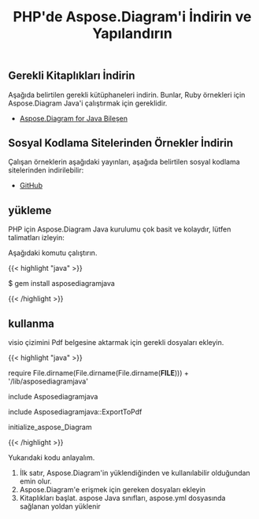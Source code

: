 ﻿---
title: PHP'de Aspose.Diagram'i İndirin ve Yapılandırın
type: docs
weight: 10
url: /tr/java/download-and-configure-aspose-diagram-in-php/
---
## **Gerekli Kitaplıkları İndirin**
Aşağıda belirtilen gerekli kütüphaneleri indirin. Bunlar, Ruby örnekleri için Aspose.Diagram Java'i çalıştırmak için gereklidir.

- [Aspose.Diagram for Java Bileşen](https://repository.aspose.com/webapp/#/artifacts/browse/tree/General/repo/com/aspose/aspose-diagram)
## **Sosyal Kodlama Sitelerinden Örnekler İndirin**
Çalışan örneklerin aşağıdaki yayınları, aşağıda belirtilen sosyal kodlama sitelerinden indirilebilir:

- [GitHub](https://github.com/asposediagram/Aspose.Diagram-for-Java/tree/master/Plugins/Aspose_Diagram_Java_for_PHP)
## **yükleme**
PHP için Aspose.Diagram Java kurulumu çok basit ve kolaydır, lütfen talimatları izleyin:

Aşağıdaki komutu çalıştırın.

{{< highlight "java" >}}

 $ gem install asposediagramjava

{{< /highlight >}}
## **kullanma**
visio çizimini Pdf belgesine aktarmak için gerekli dosyaları ekleyin.

{{< highlight "java" >}}

 require File.dirname(File.dirname(File.dirname(__FILE__))) + '/lib/asposediagramjava'

include Asposediagramjava

include Asposediagramjava::ExportToPdf

initialize_aspose_Diagram

{{< /highlight >}}

Yukarıdaki kodu anlayalım.

1. İlk satır, Aspose.Diagram'in yüklendiğinden ve kullanılabilir olduğundan emin olur.
1. Aspose.Diagram'e erişmek için gereken dosyaları ekleyin
1. Kitaplıkları başlat. aspose Java sınıfları, aspose.yml dosyasında sağlanan yoldan yüklenir
